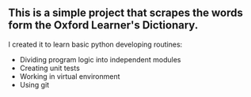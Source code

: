 ## This is a simple project that scrapes the words form the Oxford Learner's Dictionary.

I created it to learn basic python developing routines:
* Dividing program logic into independent modules
* Creating unit tests
* Working in virtual environment
* Using git